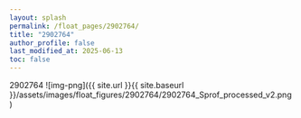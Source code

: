 ```yaml
---
layout: splash
permalink: /float_pages/2902764/
title: "2902764"
author_profile: false
last_modified_at: 2025-06-13
toc: false
---
```

 
2902764
![img-png]({{ site.url }}{{ site.baseurl }}/assets/images/float_figures/2902764/2902764_Sprof_processed_v2.png)